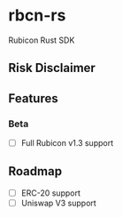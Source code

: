 # rbcn-rs

Rubicon Rust SDK

## Risk Disclaimer

## Features

### Beta

-   [ ] Full Rubicon v1.3 support

## Roadmap

-   [ ] ERC-20 support
-   [ ] Uniswap V3 support
